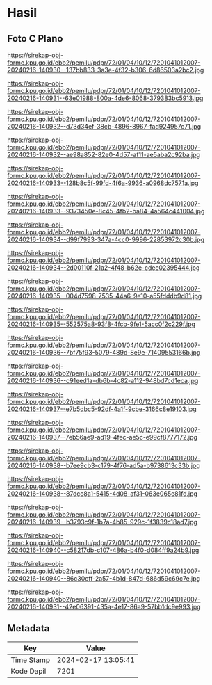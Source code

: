# Hasil

## Foto C Plano

https://sirekap-obj-formc.kpu.go.id/ebb2/pemilu/pdpr/72/01/04/10/12/7201041012007-20240216-140930--137bb833-3a3e-4f32-b306-6d86503a2bc2.jpg

https://sirekap-obj-formc.kpu.go.id/ebb2/pemilu/pdpr/72/01/04/10/12/7201041012007-20240216-140931--63e01988-800a-4de6-8068-379383bc5913.jpg

https://sirekap-obj-formc.kpu.go.id/ebb2/pemilu/pdpr/72/01/04/10/12/7201041012007-20240216-140932--d73d34ef-38cb-4896-8967-fad924957c71.jpg

https://sirekap-obj-formc.kpu.go.id/ebb2/pemilu/pdpr/72/01/04/10/12/7201041012007-20240216-140932--ae98a852-82e0-4d57-af11-ae5aba2c92ba.jpg

https://sirekap-obj-formc.kpu.go.id/ebb2/pemilu/pdpr/72/01/04/10/12/7201041012007-20240216-140933--128b8c5f-99fd-4f6a-9936-a0968dc7571a.jpg

https://sirekap-obj-formc.kpu.go.id/ebb2/pemilu/pdpr/72/01/04/10/12/7201041012007-20240216-140933--9373450e-8c45-4fb2-ba84-4a564c441004.jpg

https://sirekap-obj-formc.kpu.go.id/ebb2/pemilu/pdpr/72/01/04/10/12/7201041012007-20240216-140934--d99f7993-347a-4cc0-9996-22853972c30b.jpg

https://sirekap-obj-formc.kpu.go.id/ebb2/pemilu/pdpr/72/01/04/10/12/7201041012007-20240216-140934--2d00110f-21a2-4f48-b62e-cdec02395444.jpg

https://sirekap-obj-formc.kpu.go.id/ebb2/pemilu/pdpr/72/01/04/10/12/7201041012007-20240216-140935--004d7598-7535-44a6-9e10-a55fdddb9d81.jpg

https://sirekap-obj-formc.kpu.go.id/ebb2/pemilu/pdpr/72/01/04/10/12/7201041012007-20240216-140935--552575a8-93f8-4fcb-9fe1-5acc0f2c229f.jpg

https://sirekap-obj-formc.kpu.go.id/ebb2/pemilu/pdpr/72/01/04/10/12/7201041012007-20240216-140936--7bf75f93-5079-489d-8e9e-71409553166b.jpg

https://sirekap-obj-formc.kpu.go.id/ebb2/pemilu/pdpr/72/01/04/10/12/7201041012007-20240216-140936--c91eed1a-db6b-4c82-a112-948bd7cd1eca.jpg

https://sirekap-obj-formc.kpu.go.id/ebb2/pemilu/pdpr/72/01/04/10/12/7201041012007-20240216-140937--e7b5dbc5-92df-4a1f-9cbe-3166c8e19103.jpg

https://sirekap-obj-formc.kpu.go.id/ebb2/pemilu/pdpr/72/01/04/10/12/7201041012007-20240216-140937--7eb56ae9-ad19-4fec-ae5c-e99cf8777172.jpg

https://sirekap-obj-formc.kpu.go.id/ebb2/pemilu/pdpr/72/01/04/10/12/7201041012007-20240216-140938--b7ee9cb3-c179-4f76-ad5a-b9738613c33b.jpg

https://sirekap-obj-formc.kpu.go.id/ebb2/pemilu/pdpr/72/01/04/10/12/7201041012007-20240216-140938--87dcc8a1-5415-4d08-af31-063e065e81fd.jpg

https://sirekap-obj-formc.kpu.go.id/ebb2/pemilu/pdpr/72/01/04/10/12/7201041012007-20240216-140939--b3793c9f-1b7a-4b85-929c-1f3839c18ad7.jpg

https://sirekap-obj-formc.kpu.go.id/ebb2/pemilu/pdpr/72/01/04/10/12/7201041012007-20240216-140940--c58217db-c107-486a-b4f0-d084ff9a24b9.jpg

https://sirekap-obj-formc.kpu.go.id/ebb2/pemilu/pdpr/72/01/04/10/12/7201041012007-20240216-140940--86c30cff-2a57-4b1d-847d-686d59c69c7e.jpg

https://sirekap-obj-formc.kpu.go.id/ebb2/pemilu/pdpr/72/01/04/10/12/7201041012007-20240216-140931--42e06391-435a-4e17-86a9-57bb1dc9e993.jpg


## Metadata

| Key        | Value               |
| ---------- | ------------------- |
| Time Stamp | 2024-02-17 13:05:41 |
| Kode Dapil | 7201                |



